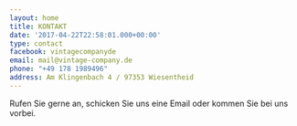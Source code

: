 ```yaml
---
layout: home
title: KONTAKT
date: '2017-04-22T22:58:01.000+00:00'
type: contact
facebook: vintagecompanyde
email: mail@vintage-company.de
phone: "+49 178 1989496"
address: Am Klingenbach 4 / 97353 Wiesentheid
---
```


Rufen Sie gerne an, schicken Sie uns eine Email oder kommen Sie bei uns vorbei.
